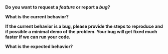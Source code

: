 **Do you want to request a *feature* or report a *bug*?**

**What is the current behavior?**

**If the current behavior is a bug, please provide the steps to reproduce and if possible a minimal demo of the problem. Your bug will get fixed much faster if we can run your code.**

**What is the expected behavior?**
